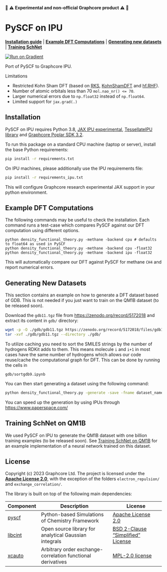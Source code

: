 :red_circle: :warning: **Experimental and non-official Graphcore product** :warning: :red_circle:

# PySCF on IPU

[**Installation guide**](#installation)
| [**Example DFT Computations**](#example-dft-computations)
| [**Generating new datasets**](#generating-new-datasets)
| [**Training SchNet**](#training-schnet-on-qm1b)

[![Run on Gradient](https://assets.paperspace.io/img/gradient-badge.svg)](https://console.paperspace.com/github/graphcore-research/pyscf-ipu?container=graphcore%2Fpytorch-jupyter%3A3.2.0-ubuntu-20.04&machine=Free-IPU-POD4&file=%2Fnotebooks%2FnanoDFT-demo.ipynb)

Port of PySCF to Graphcore IPU.

Limitations
- Restricted Kohn Sham DFT (based on [RKS](https://github.com/pyscf/pyscf/blob/6c815a62bc2e5eae1488a1d0dbe84556dd54b922/pyscf/dft/rks.py#L531), [KohnShamDFT](https://github.com/pyscf/pyscf/blob/6c815a62bc2e5eae1488a1d0dbe84556dd54b922/pyscf/dft/rks.py#L280) and [hf.RHF](https://github.com/pyscf/pyscf/blob/6c815a62bc2e5eae1488a1d0dbe84556dd54b922/pyscf/scf/hf.py#L2044)).
- Number of atomic orbitals less than 70 `mol.nao_nr() <= 70`.
- Larger numerical errors due to `np.float32` instead of `np.float64`.
- Limited support for `jax.grad(.)`

## Installation

PySCF on IPU requires Python 3.8, [JAX IPU experimental](https://github.com/graphcore-research/jax-experimental), [TessellateIPU library](https://github.com/graphcore-research/tessellate-ipu) and [Graphcore Poplar SDK 3.2](https://www.graphcore.ai/products/poplar).

To run this package on a standard CPU machine (laptop or server),
install the base Python requirements:
```bash
pip install -r requirements.txt
```

On IPU machines, please additionally use the IPU requirements file:
```bash
pip install -r requirements_ipu.txt
```
This will configure Graphcore research experimental JAX support in your python environment.

## Example DFT Computations
The following commands may be useful to check the installation. Each command runs a test-case which compares PySCF against our DFT computation using different options.
```
python density_functional_theory.py -methane -backend cpu # defaults to float64 as used in PySCF
python density_functional_theory.py -methane -backend cpu -float32
python density_functional_theory.py -methane -backend ipu -float32
```
This will automatically compare our DFT against PySCF for methane `CH4` and report numerical errors.

## Generating New Datasets
This section contains an example on how to generate a DFT dataset based of GDB. This is not needed if you just want to train on the QM1B dataset (to be released soon).

Download the `gdb11.tgz` file from https://zenodo.org/record/5172018 and extract its content in `gdb/` directory:
```bash
wget -p -O ./gdb/gdb11.tgz https://zenodo.org/record/5172018/files/gdb11.tgz\?download\=1
tar -xvf ./gdb/gdb11.tgz --directory ./gdb/
```
To utilize caching you need to sort the SMILES strings by the number of hydrogens RDKit adds to them. This means molecule `i` and `i+1` in most cases have the same number of hydrogens which allows our code reuse/cache the computational graph for DFT. This can be done by running the cells in
```
gdb/sortgdb9.ipynb
```
You can then start generating a dataset using the following command:
```bash
python density_functional_theory.py -generate -save -fname dataset_name -level 0 -plevel 0 -gdb 9 -backend cpu -float32
```
You can speed up the generation by using IPUs through https://www.paperspace.com/

## Training SchNet on QM1B

We used PySCF on IPU to generate the QM1B dataset with one billion training examples (to be released soon).
See [Training SchNet on QM1B](./schnet_9m/README.md) for an example implementation of a neural network trained on this dataset.

## License

Copyright (c) 2023 Graphcore Ltd. The project is licensed under the [**Apache License 2.0**](LICENSE), with the exception of the folders `electron_repulsion/` and `exchange_correlation/`.

The library is built on top of the following main dependencies:

| Component | Description | License |
| --- | --- | --- |
| [pyscf](https://github.com/pyscf/pyscf) | Python-based Simulations of Chemistry Framework | [Apache License 2.0](https://github.com/pyscf/pyscf/blob/master/LICENSE) |
| [libcint](https://github.com/sunqm/libcint/) | Open source library for analytical Gaussian integrals | [BSD 2-Clause “Simplified” License](https://github.com/sunqm/libcint/blob/master/LICENSE) |
| [xcauto](https://github.com/dftlibs/xcauto) | Arbitrary order exchange-correlation functional derivatives | [MPL-2.0 license](https://github.com/dftlibs/xcauto/blob/master/LICENSE) |
